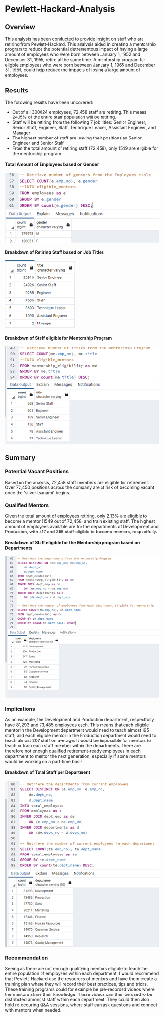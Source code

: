 # Pewlett-Hackard-Analysis

## Overview 
This analysis has been conducted to provide insight on staff who are retiring from Pewlett-Hackard. This analysis aided in creating a mentorship program to reduce the potential detrementous impact of having a large amount of employees who were born between January 1, 1952 and December 31, 1955, retire at the same time. A mentorship program for eligble employees who were born between January 1, 1965 and December 31, 1965, could help reduce the impacts of losing a large amount of employees.  

## Results
The following results have been uncovered:
- Out of all 300024 employees, 72,458 staff are retiring. This means 24.15% of the entire staff population will be retiring. 
- Staff  will be retiring from the following 7 job titles: Senior Engineer, Senior Staff, Engineer, Staff, Technique Leader, Assistant Engineer, and Manager
- The highest number of staff are leaving their positions as Senior Engineer and Senior Staff
- From the total amount of retiring staff (72,458), only 1549 are eligible for the mentorship program

#### Total Amount of Employees based on Gender
![Staff retiring based on titles](Resources/total_employees.PNG)

#### Breakdown of Retiring Staff based on Job Titles 
![Retiring titles](Resources/retiring_titles.PNG)

#### Breakdown of Staff eligible for Mentorship Program
![Retiring titles](Resources/eligible_mentors.PNG)

## Summary

### Potential Vacant Positions
Based on the analysis, 72,458 staff members are eligible for retirement. Over 72,450 positions across the company are at risk of becoming vacant once the 'silver tsunami' begins. 

### Qualified Mentors
Given the total amount of employees retiring, only 2.13% are eligible to become a mentor (1549 out of 72,458) and train existing staff. The highest amount of employees available are for the departments of Development and Production, with 417 and 356 staff eligible to become mentors, respectfully. 
#### Breakdown of Staff eligible for the Mentorship program based on Departments
![Mentorships based on Departments](Resources/dept_mentorship.PNG)

### Implications
As an example, the Development and Production department, respectfully have 81,293 and 73,485 employees each. This means that each eligible mentor in the Development department would need to teach almost 195 staff; and each eligible mentor in the Production department would need to teach almost 207 staff on average. It would be impossible for mentors to teach or train each staff member within the departments. There are therefore not enough qualified retirement-ready employees in each department to mentor the next generation, especially if some mentors would be working on a part-time basis. 
#### Breakdown of Total Staff per Department
![Total Employees per Department](Resources/total_employees_per_department.PNG)

### Recommendation
Seeing as there are not enough qualifying mentors eligible to teach the entire population of employees within each department, I would recommend that Pewlett-Hackard use the resources of mentors and have them create a training plan where they will record their best practices, tips and tricks. These training programs could for example be pre-recorded videos where the mentors share their knowledge. These videos can then be used to be distributed amongst staff within each department. They could then also hold re-occuring Q&A sessions, where staff can ask questions and connect with mentors when needed.  
